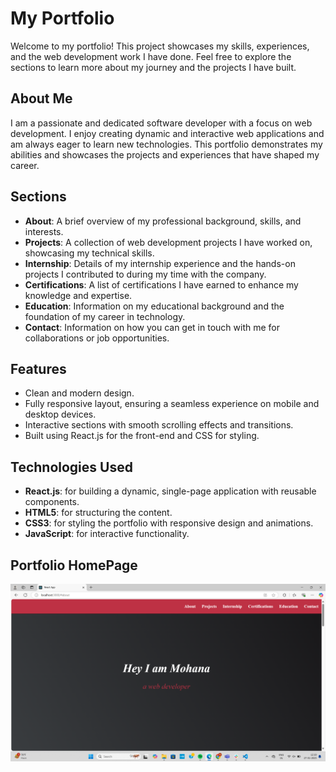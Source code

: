 # My Portfolio

Welcome to my portfolio! This project showcases my skills, experiences, and the web development work I have done. Feel free to explore the sections to learn more about my journey and the projects I have built.

## About Me

I am a passionate and dedicated software developer with a focus on web development. I enjoy creating dynamic and interactive web applications and am always eager to learn new technologies. This portfolio demonstrates my abilities and showcases the projects and experiences that have shaped my career.

## Sections

- **About**: A brief overview of my professional background, skills, and interests.
- **Projects**: A collection of web development projects I have worked on, showcasing my technical skills.
- **Internship**: Details of my internship experience and the hands-on projects I contributed to during my time with the company.
- **Certifications**: A list of certifications I have earned to enhance my knowledge and expertise.
- **Education**: Information on my educational background and the foundation of my career in technology.
- **Contact**: Information on how you can get in touch with me for collaborations or job opportunities.

## Features

- Clean and modern design.
- Fully responsive layout, ensuring a seamless experience on mobile and desktop devices.
- Interactive sections with smooth scrolling effects and transitions.
- Built using React.js for the front-end and CSS for styling.

## Technologies Used

- **React.js**: for building a dynamic, single-page application with reusable components.
- **HTML5**: for structuring the content.
- **CSS3**: for styling the portfolio with responsive design and animations.
- **JavaScript**: for interactive functionality.


## Portfolio HomePage

![Portfolio Screenshot](Homepage.png)
